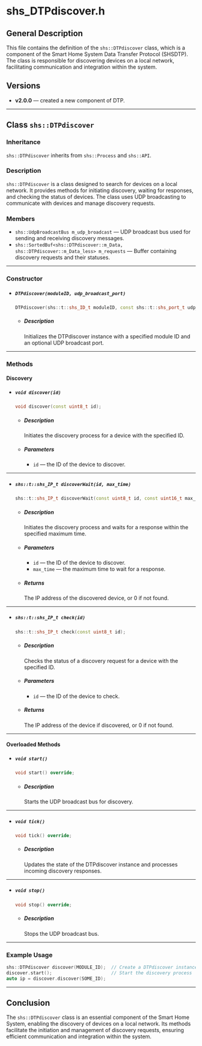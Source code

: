 # shs_DTPdiscover.h

## General Description

This file contains the definition of the `shs::DTPdiscover` class, which is a component of the Smart Home System Data Transfer Protocol (SHSDTP). The class is responsible for discovering devices on a local network, facilitating communication and integration within the system.

## Versions

- **v2.0.0** — created a new component of DTP.

---

## Class `shs::DTPdiscover`

### Inheritance

`shs::DTPdiscover` inherits from `shs::Process` and `shs::API`.

### Description

`shs::DTPdiscover` is a class designed to search for devices on a local network. It provides methods for initiating discovery, waiting for responses, and checking the status of devices. The class uses UDP broadcasting to communicate with devices and manage discovery requests.

### Members

- `shs::UdpBroadcastBus m_udp_broadcast` — UDP broadcast bus used for sending and receiving discovery messages.
- `shs::SortedBuf<shs::DTPdiscover::m_Data, shs::DTPdiscover::m_Data_less> m_requests` — Buffer containing discovery requests and their statuses.

---

### Constructor

- ##### `DTPdiscover(moduleID, udp_broadcast_port)`

  ```cpp
  DTPdiscover(shs::t::shs_ID_t moduleID, const shs::t::shs_port_t udp_broadcast_port = shs::settings::DEFAULT_UDP_PORT);
  ```

  - ##### Description

    Initializes the DTPdiscover instance with a specified module ID and an optional UDP broadcast port.

---

### Methods

#### Discovery

- ##### `void discover(id)`

  ```cpp
  void discover(const uint8_t id);
  ```

  - ##### Description

    Initiates the discovery process for a device with the specified ID.

  - ##### Parameters

    - `id` — the ID of the device to discover.

---

- ##### `shs::t::shs_IP_t discoverWait(id, max_time)`

  ```cpp
  shs::t::shs_IP_t discoverWait(const uint8_t id, const uint16_t max_time);
  ```

  - ##### Description

    Initiates the discovery process and waits for a response within the specified maximum time.

  - ##### Parameters

    - `id` — the ID of the device to discover.
    - `max_time` — the maximum time to wait for a response.

  - ##### Returns

    The IP address of the discovered device, or 0 if not found.

---

- ##### `shs::t::shs_IP_t check(id)`

  ```cpp
  shs::t::shs_IP_t check(const uint8_t id);
  ```

  - ##### Description

    Checks the status of a discovery request for a device with the specified ID.

  - ##### Parameters

    - `id` — the ID of the device to check.

  - ##### Returns

    The IP address of the device if discovered, or 0 if not found.

---

#### Overloaded Methods

- ##### `void start()`

  ```cpp
  void start() override;
  ```

  - ##### Description

    Starts the UDP broadcast bus for discovery.

---

- ##### `void tick()`

  ```cpp
  void tick() override;
  ```

  - ##### Description

    Updates the state of the DTPdiscover instance and processes incoming discovery responses.

---

- ##### `void stop()`

  ```cpp
  void stop() override;
  ```

  - ##### Description

    Stops the UDP broadcast bus.

---

### Example Usage

```cpp
shs::DTPdiscover discover(MODULE_ID);  // Create a DTPdiscover instance with a specific module ID
discover.start();                      // Start the discovery process
auto ip = discover.discover(SOME_ID);
```

---

## Conclusion

The `shs::DTPdiscover` class is an essential component of the Smart Home System, enabling the discovery of devices on a local network. Its methods facilitate the initiation and management of discovery requests, ensuring efficient communication and integration within the system.
